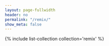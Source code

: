 ```yaml
---
layout: page-fullwidth
header: no
permalink: "/remix/"
show_meta: false
---
```


{% include list-collection collection='remix' %}

